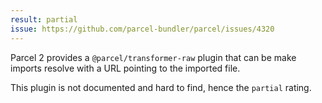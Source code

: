 ```yaml
---
result: partial
issue: https://github.com/parcel-bundler/parcel/issues/4320
---
```


Parcel 2 provides a `@parcel/transformer-raw` plugin that can be make imports resolve with a URL pointing to the imported file.

This plugin is not documented and hard to find, hence the `partial` rating.
